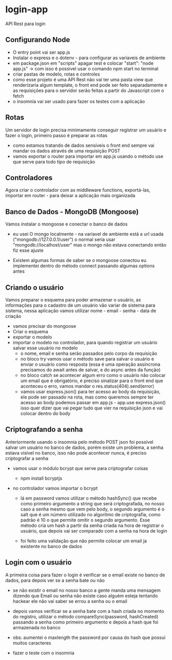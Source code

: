 # login-app
API Rest para login

## Configurando Node

* O entry point vai ser app.js
* Instalar o express e o dotenv - para configurar as variaveis de ambiente
* em package.json em "scripts" apagar test e colocar "start": "node app.js" -> com isso é possivel usar o comando npm start no terminal
* criar pastas de modelo, rotas e controles
* como esse projeto é uma API Rest não vai ter uma pasta view que renderizaria algum template, o front end pode ser feito separadamente e as requisições para o servidor serão feitas a partir do Javascript com o fetch
* o insomnia vai ser usado para fazer os testes com a aplicação

## Rotas 

Um servidor de login precisa minimamente conseguir registrar um usuário e fazer o login, primeiro passo é preparar as rotas

* como estamos tratando de dados sensíveis o front end sempre vai mandar os dados através de uma requisição POST
* vamos exportar o router para importar em app.js usando o método use que serve para todo tipo de requisição

## Controladores

Agora criar o controlador com as middleware functions, exportá-las, importar em router - para deixar a aplicação mais organizada

## Banco de Dados - MongoDB (Mongoose)

Vamos instalar o mongoose e conectar o banco de dados
* eu usei O mongo localmente - na variavel de ambiente está a url usada ("mongodb://127.0.0.1/user") o normal seria usar "mongodb://localhost/user" mas o mongo não estava conectando então fiz esse ajuste

* Existem algumas formas de saber se o mongoose conectou eu implementei dentro do método connect passando algumas options antes

## Criando o usuário

Vamos preparar o esquema para poder armazenar o usuário, as informações para o cadastro de um usuário vão variar de sistema para sistema, nessa aplicação vamos utilizar nome - email - senha - data de criação

* vamos precisar do mongoose
* Criar o esquema
* exportar o modelo
* importar o modelo no controlador, para quando registrar um usuário salvar esse usuário no modelo
    - o nome, email e senha serão passados pelo corpo da requisição
    - no bloco try vamos usar o método save para salvar o usuário e enviar o usuário como resposta (essa é uma operação assíncrona precisamos do await antes de salvar, e do async antes da função)
    - no bloco catch se acontecer algum erro como o usuário não colocar um email que é obrigatório, é preciso sinalizar para o front end que aconteceu o erro, vamos mandar o res.status(404).send(error)
    - vamos usar express.json() para ter acesso ao body da requisição, ele pode ser passado na rota, mas como queremos sempre ter acesso ao body podemos passar em app.js - app.use express.json() isso quer dizer que vai pegar tudo que vier na requisição json e vai colocar dentro do body

## Criptografando a senha

Anteriormente usando o insomnia pelo método POST json foi possível salvar um usuário no banco de dados, porém existe um problema, a senha estava visível no banco, isso não pode acontecer nunca, é preciso criptografar a senha

* vamos usar o módulo bcrypt que serve para criptografar coisas
    - npm install bcryptjs

* no controlador vamos importar o bcrypt
    - lá em password vamos utilizar o método hashSync() 
    que recebe como primeiro argumento a string que será criptografada, no nosso caso a senha mesmo que vem pelo body, o segundo argumento é o salt que é um número utilizado no algoritmo de criptografia, como padrão é 10 o que permite omitir o segundo argumento. Esse método cria um hash a partir da senha criada na hora de registrar o usuário, que depois vai ser comparado com a senha na hora de login

    - foi feito uma validação que não permite colocar um email ja existente no banco de dados

## Login com o usuário

A primeira coisa para fazer o login é verificar se o email existe no banco de dados, para depois ver se a senha bate ou não

* se não existir o email no nosso banco a gente manda uma mensagem dizendo que Email ou senha não existe caso alguém esteja tentando hackear ele não vai saber se errou a senha ou o email

* depois vamos verificar se a senha bate com a hash criada no momento do registro, utilizar o método compareSync(password, hashCreated) passando a senha como primeiro argumento e depois a hash que foi armazenada no banco

* obs: aumentei o maxlength the password por causa do hash que possui muitos caracteres

* fazer o teste com o insomnia